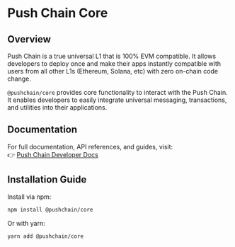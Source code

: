 # Push Chain Core

## Overview

Push Chain is a true universal L1 that is 100% EVM compatible. It allows developers to deploy once and make their apps instantly compatible with users from all other L1s (Ethereum, Solana, etc) with zero on-chain code change.

`@pushchain/core` provides core functionality to interact with the Push Chain. It enables developers to easily integrate universal messaging, transactions, and utilities into their applications.

## Documentation

For full documentation, API references, and guides, visit:  
👉 [Push Chain Developer Docs](https://push.org/docs)

## Installation Guide

Install via npm:

```bash
npm install @pushchain/core
```

Or with yarn:

```bash
yarn add @pushchain/core
```
